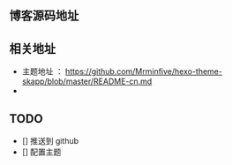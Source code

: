 ## 博客源码地址 


## 相关地址 
- 主题地址 ： https://github.com/Mrminfive/hexo-theme-skapp/blob/master/README-cn.md 
- 

## TODO  
- [] 推送到 github 
- [] 配置主题


